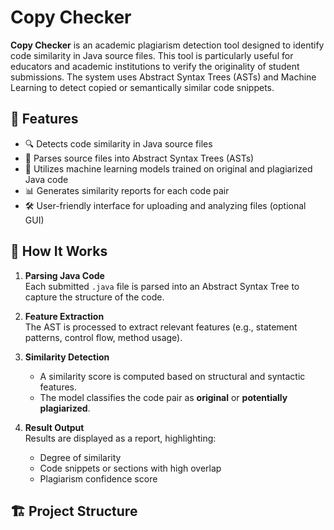 # Copy Checker

**Copy Checker** is an academic plagiarism detection tool designed to identify code similarity in Java source files. This tool is particularly useful for educators and academic institutions to verify the originality of student submissions. The system uses Abstract Syntax Trees (ASTs) and Machine Learning to detect copied or semantically similar code snippets.

## 🚀 Features

- 🔍 Detects code similarity in Java source files
- 🌳 Parses source files into Abstract Syntax Trees (ASTs)
- 🤖 Utilizes machine learning models trained on original and plagiarized Java code
- 📊 Generates similarity reports for each code pair
- 🛠 User-friendly interface for uploading and analyzing files (optional GUI)

## 🧠 How It Works

1. **Parsing Java Code**  
   Each submitted `.java` file is parsed into an Abstract Syntax Tree to capture the structure of the code.

2. **Feature Extraction**  
   The AST is processed to extract relevant features (e.g., statement patterns, control flow, method usage).

3. **Similarity Detection**  
   - A similarity score is computed based on structural and syntactic features.
   - The model classifies the code pair as **original** or **potentially plagiarized**.

4. **Result Output**  
   Results are displayed as a report, highlighting:
   - Degree of similarity
   - Code snippets or sections with high overlap
   - Plagiarism confidence score

## 🏗 Project Structure 
